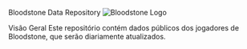 Bloodstone Data Repository
![Bloodstone Logo](https://www.bloodstonewiki.com.br/w/images/b/be/Adelaide_Home_1.png)

Visão Geral
Este repositório contém dados públicos dos jogadores de Bloodstone, que serão diariamente atualizados.
